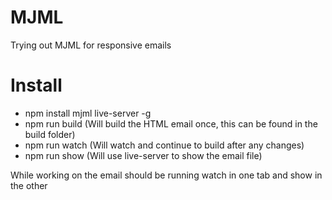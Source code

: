 # MJML
Trying out MJML for responsive emails

# Install 

- npm install mjml live-server -g
- npm run build (Will build the HTML email once, this can be found in the build folder)
- npm run watch (Will watch and continue to build after any changes)
- npm run show (Will use live-server to show the email file)

While working on the email should be running watch in one tab and show in the other